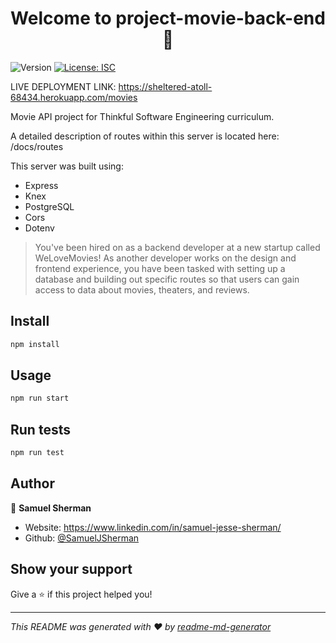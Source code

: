 <h1 align="center">Welcome to project-movie-back-end 👋</h1>
<p>
  <img alt="Version" src="https://img.shields.io/badge/version-1.0.0-blue.svg?cacheSeconds=2592000" />
  <a href="#" target="_blank">
    <img alt="License: ISC" src="https://img.shields.io/badge/License-ISC-yellow.svg" />
  </a>
</p>

LIVE DEPLOYMENT LINK: https://sheltered-atoll-68434.herokuapp.com/movies

Movie API project for Thinkful Software Engineering curriculum.

A detailed description of routes within this server is located here: /docs/routes

This server was built using:
<ul>
  <li>Express</li>
<li>Knex</li>
<li>PostgreSQL</li>
<li>Cors</li>
<li>Dotenv</li>
  </ul>

> You've been hired on as a backend developer at a new startup called WeLoveMovies! As another developer works on the design and frontend experience, you have been tasked with setting up a database and building out specific routes so that users can gain access to data about movies, theaters, and reviews.

## Install

```sh
npm install
```

## Usage

```sh
npm run start
```

## Run tests

```sh
npm run test
```

## Author

👤 **Samuel Sherman**

* Website: https://www.linkedin.com/in/samuel-jesse-sherman/
* Github: [@SamuelJSherman](https://github.com/SamuelJSherman)

## Show your support

Give a ⭐️ if this project helped you!

***
_This README was generated with ❤️ by [readme-md-generator](https://github.com/kefranabg/readme-md-generator)_
